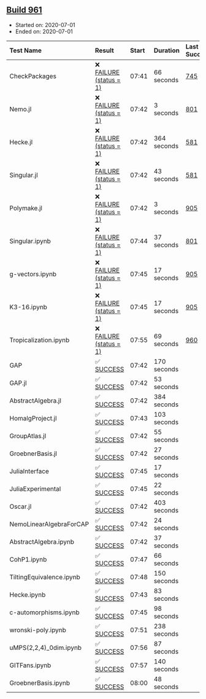 ## [Build 961](https://oscarci.mathematik.uni-kl.de/job/oscar-julia-1.4/961/)

* Started on: 2020-07-01
* Ended on: 2020-07-01

| Test Name    | Result | Start | Duration | Last Success | First Failure |
|:-------------|:-------|:------|:---------|:-------------|:--------------|
| CheckPackages | ❌ [FAILURE (status = 1)](https://oscarci.mathematik.uni-kl.de/job/oscar-julia-1.4/961/artifact/logs/build-961/CheckPackages.log) | 07:41 | 66 seconds | [745](https://oscarci.mathematik.uni-kl.de/job/oscar-julia-1.4/745/) | [746](https://oscarci.mathematik.uni-kl.de/job/oscar-julia-1.4/746/) |
| Nemo.jl | ❌ [FAILURE (status = 1)](https://oscarci.mathematik.uni-kl.de/job/oscar-julia-1.4/961/artifact/logs/build-961/Nemo.jl.log) | 07:42 | 3 seconds | [801](https://oscarci.mathematik.uni-kl.de/job/oscar-julia-1.4/801/) | [802](https://oscarci.mathematik.uni-kl.de/job/oscar-julia-1.4/802/) |
| Hecke.jl | ❌ [FAILURE (status = 1)](https://oscarci.mathematik.uni-kl.de/job/oscar-julia-1.4/961/artifact/logs/build-961/Hecke.jl.log) | 07:42 | 364 seconds | [581](https://oscarci.mathematik.uni-kl.de/job/oscar-julia-1.4/581/) | [582](https://oscarci.mathematik.uni-kl.de/job/oscar-julia-1.4/582/) |
| Singular.jl | ❌ [FAILURE (status = 1)](https://oscarci.mathematik.uni-kl.de/job/oscar-julia-1.4/961/artifact/logs/build-961/Singular.jl.log) | 07:42 | 43 seconds | [581](https://oscarci.mathematik.uni-kl.de/job/oscar-julia-1.4/581/) | [582](https://oscarci.mathematik.uni-kl.de/job/oscar-julia-1.4/582/) |
| Polymake.jl | ❌ [FAILURE (status = 1)](https://oscarci.mathematik.uni-kl.de/job/oscar-julia-1.4/961/artifact/logs/build-961/Polymake.jl.log) | 07:42 | 3 seconds | [905](https://oscarci.mathematik.uni-kl.de/job/oscar-julia-1.4/905/) | [907](https://oscarci.mathematik.uni-kl.de/job/oscar-julia-1.4/907/) |
| Singular.ipynb | ❌ [FAILURE (status = 1)](https://oscarci.mathematik.uni-kl.de/job/oscar-julia-1.4/961/artifact/logs/build-961/Singular.ipynb.log) | 07:44 | 37 seconds | [801](https://oscarci.mathematik.uni-kl.de/job/oscar-julia-1.4/801/) | [802](https://oscarci.mathematik.uni-kl.de/job/oscar-julia-1.4/802/) |
| g-vectors.ipynb | ❌ [FAILURE (status = 1)](https://oscarci.mathematik.uni-kl.de/job/oscar-julia-1.4/961/artifact/logs/build-961/g-vectors.ipynb.log) | 07:45 | 17 seconds | [905](https://oscarci.mathematik.uni-kl.de/job/oscar-julia-1.4/905/) | [907](https://oscarci.mathematik.uni-kl.de/job/oscar-julia-1.4/907/) |
| K3-16.ipynb | ❌ [FAILURE (status = 1)](https://oscarci.mathematik.uni-kl.de/job/oscar-julia-1.4/961/artifact/logs/build-961/K3-16.ipynb.log) | 07:45 | 17 seconds | [905](https://oscarci.mathematik.uni-kl.de/job/oscar-julia-1.4/905/) | [907](https://oscarci.mathematik.uni-kl.de/job/oscar-julia-1.4/907/) |
| Tropicalization.ipynb | ❌ [FAILURE (status = 1)](https://oscarci.mathematik.uni-kl.de/job/oscar-julia-1.4/961/artifact/logs/build-961/Tropicalization.ipynb.log) | 07:55 | 69 seconds | [960](https://oscarci.mathematik.uni-kl.de/job/oscar-julia-1.4/960/) | [961](https://oscarci.mathematik.uni-kl.de/job/oscar-julia-1.4/961/) |
| GAP | ✅ [SUCCESS](https://oscarci.mathematik.uni-kl.de/job/oscar-julia-1.4/961/artifact/logs/build-961/GAP.log) | 07:42 | 170 seconds |  |  |
| GAP.jl | ✅ [SUCCESS](https://oscarci.mathematik.uni-kl.de/job/oscar-julia-1.4/961/artifact/logs/build-961/GAP.jl.log) | 07:42 | 53 seconds |  |  |
| AbstractAlgebra.jl | ✅ [SUCCESS](https://oscarci.mathematik.uni-kl.de/job/oscar-julia-1.4/961/artifact/logs/build-961/AbstractAlgebra.jl.log) | 07:42 | 384 seconds |  |  |
| HomalgProject.jl | ✅ [SUCCESS](https://oscarci.mathematik.uni-kl.de/job/oscar-julia-1.4/961/artifact/logs/build-961/HomalgProject.jl.log) | 07:43 | 103 seconds |  |  |
| GroupAtlas.jl | ✅ [SUCCESS](https://oscarci.mathematik.uni-kl.de/job/oscar-julia-1.4/961/artifact/logs/build-961/GroupAtlas.jl.log) | 07:42 | 55 seconds |  |  |
| GroebnerBasis.jl | ✅ [SUCCESS](https://oscarci.mathematik.uni-kl.de/job/oscar-julia-1.4/961/artifact/logs/build-961/GroebnerBasis.jl.log) | 07:42 | 27 seconds |  |  |
| JuliaInterface | ✅ [SUCCESS](https://oscarci.mathematik.uni-kl.de/job/oscar-julia-1.4/961/artifact/logs/build-961/JuliaInterface.log) | 07:45 | 17 seconds |  |  |
| JuliaExperimental | ✅ [SUCCESS](https://oscarci.mathematik.uni-kl.de/job/oscar-julia-1.4/961/artifact/logs/build-961/JuliaExperimental.log) | 07:45 | 22 seconds |  |  |
| Oscar.jl | ✅ [SUCCESS](https://oscarci.mathematik.uni-kl.de/job/oscar-julia-1.4/961/artifact/logs/build-961/Oscar.jl.log) | 07:42 | 403 seconds |  |  |
| NemoLinearAlgebraForCAP | ✅ [SUCCESS](https://oscarci.mathematik.uni-kl.de/job/oscar-julia-1.4/961/artifact/logs/build-961/NemoLinearAlgebraForCAP.log) | 07:42 | 24 seconds |  |  |
| AbstractAlgebra.ipynb | ✅ [SUCCESS](https://oscarci.mathematik.uni-kl.de/job/oscar-julia-1.4/961/artifact/logs/build-961/AbstractAlgebra.ipynb.log) | 07:42 | 37 seconds |  |  |
| CohP1.ipynb | ✅ [SUCCESS](https://oscarci.mathematik.uni-kl.de/job/oscar-julia-1.4/961/artifact/logs/build-961/CohP1.ipynb.log) | 07:47 | 66 seconds |  |  |
| TiltingEquivalence.ipynb | ✅ [SUCCESS](https://oscarci.mathematik.uni-kl.de/job/oscar-julia-1.4/961/artifact/logs/build-961/TiltingEquivalence.ipynb.log) | 07:48 | 150 seconds |  |  |
| Hecke.ipynb | ✅ [SUCCESS](https://oscarci.mathematik.uni-kl.de/job/oscar-julia-1.4/961/artifact/logs/build-961/Hecke.ipynb.log) | 07:43 | 83 seconds |  |  |
| c-automorphisms.ipynb | ✅ [SUCCESS](https://oscarci.mathematik.uni-kl.de/job/oscar-julia-1.4/961/artifact/logs/build-961/c-automorphisms.ipynb.log) | 07:45 | 98 seconds |  |  |
| wronski-poly.ipynb | ✅ [SUCCESS](https://oscarci.mathematik.uni-kl.de/job/oscar-julia-1.4/961/artifact/logs/build-961/wronski-poly.ipynb.log) | 07:51 | 238 seconds |  |  |
| uMPS(2,2,4)_0dim.ipynb | ✅ [SUCCESS](https://oscarci.mathematik.uni-kl.de/job/oscar-julia-1.4/961/artifact/logs/build-961/uMPS-2-2-4-_0dim.ipynb.log) | 07:56 | 87 seconds |  |  |
| GITFans.ipynb | ✅ [SUCCESS](https://oscarci.mathematik.uni-kl.de/job/oscar-julia-1.4/961/artifact/logs/build-961/GITFans.ipynb.log) | 07:57 | 140 seconds |  |  |
| GroebnerBasis.ipynb | ✅ [SUCCESS](https://oscarci.mathematik.uni-kl.de/job/oscar-julia-1.4/961/artifact/logs/build-961/GroebnerBasis.ipynb.log) | 08:00 | 48 seconds |  |  |
